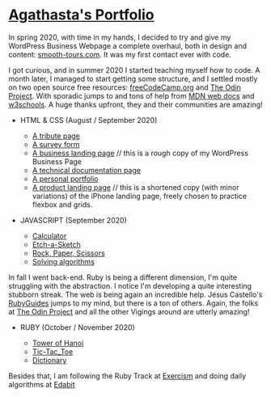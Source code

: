 # [Agathasta's Portfolio](https://agathasta.github.io/)

In spring 2020, with time in my hands, I decided to try and give my WordPress Business Webpage a complete overhaul, both in design and content: [smooth-tours.com](https://smooth-tours.com). It was my first contact ever with code.

I got curious, and in summer 2020 I started teaching myself how to code. A month later, I managed to start getting some structure, and I settled mostly on two open source free resources: [freeCodeCamp.org](https://www.freecodecamp.org/) and [The Odin Project](https://www.theodinproject.com). With sporadic jumps to and tons of help from [MDN web docs](https://developer.mozilla.org) and [w3schools](https://www.w3schools.com/). A huge thanks upfront, they and their communities are amazing!

- HTML & CSS (August / September 2020)

  - [A tribute page](https://codepen.io/agathasta/full/GRZpvvr)
  - [A survey form](https://codepen.io/agathasta/full/GRZZEBe)
  - [A business landing page](https://codepen.io/agathasta/full/poybeyN) // this is a rough copy of my WordPress Business Page
  - [A technical documentation page](https://codepen.io/agathasta/full/jOqrRWW)
  - [A personal portfolio](https://codepen.io/agathasta/full/ExKZNOd)
  - [A product landing page](https://agathasta.github.io/projects-html_css/3_product) // this is a shortened copy (with minor variations) of the iPhone landing page, freely chosen to practice flexbox and grids.

- JAVASCRIPT (September 2020)

  - [Calculator](https://agathasta.github.io/projects-javascript/calculator)
  - [Etch-a-Sketch](https://agathasta.github.io/projects-javascript/etch-a-sketch)
  - [Rock, Paper, Scissors](https://agathasta.github.io/projects-javascript/rock-paper-scissor)
  - [Solving algorithms](https://agathasta.github.io/projects-javascript/exercises-JS)


In fall I went back-end. Ruby is being a different dimension, I'm quite struggling with the abstraction. I notice I'm developing a quite interesting stubborn streak. The web is being again an incredible help. Jesus Castello's [RubyGuides](https://www.rubyguides.com/) jumps to my mind, but there is a ton of others. Again, the folks at [The Odin Project](https://www.theodinproject.com) and all the other Vigings around are utterly amazing!

- RUBY (October / November 2020)

  - [Tower of Hanoi](https://github.com/Agathasta/tower_of_hanoi)
  - [Tic-Tac_Toe](https://github.com/Agathasta/tic-tac-toe)
  - [Dictionary](https://github.com/Agathasta/dictionary)

Besides that, I am following the Ruby Track at [Exercism](https://exercism.io/profiles/Agathasta) and doing daily algorithms at [Edabit](https://edabit.com/user/HfKYDK7gugtCaupsL)
